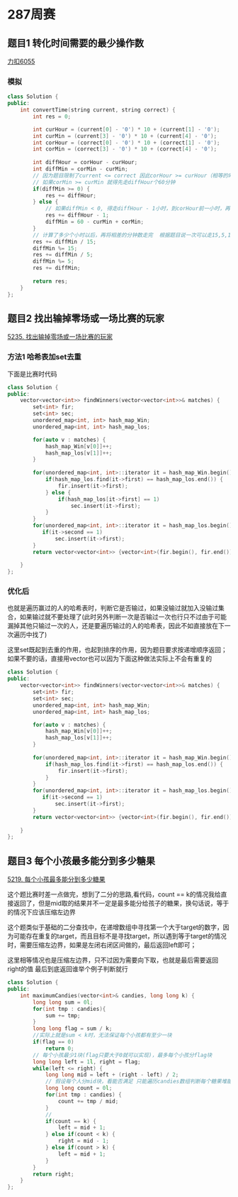 <p id="周赛287"></p>

# 287周赛  



## 题目1  转化时间需要的最少操作数  

[力扣6055](https://leetcode-cn.com/problems/minimum-number-of-operations-to-convert-time/)  


### 模拟   

```cpp
class Solution {
public:
    int convertTime(string current, string correct) {
        int res = 0;

        int curHour = (current[0] - '0') * 10 + (current[1] - '0');
        int curMin = (current[3] - '0') * 10 + (current[4] - '0');
        int corHour = (correct[0] - '0') * 10 + (correct[1] - '0');
        int corMin = (correct[3] - '0') * 10 + (correct[4] - '0');
        
        int diffHour = corHour - curHour;
        int diffMin = corMin - curMin;
        // 因为题目限制了current <= correct 因此corHour >= curHour（相等的时候一定有 corMin >= curMin）
        // 如果corMin >= curMin 就得先走diffHour个60分钟
        if(diffMin >= 0) {
            res += diffHour;
        } else {
            // 如果diffMin < 0, 得走diffHour - 1小时，到corHour前一小时，再计算还差多少分钟，此时还差60 - curMin到达corHour，然后再加corMin即可
            res += diffHour - 1;
            diffMin = 60 - curMin + corMin;   
        }
        // 计算了多少个小时以后，再将相差的分钟数走完  根据题目说一次可以走15,5,1分钟，则先看有多少个15分钟，然后取余，取余的结果再看有几个5分钟，再取余，加上最后取余的结果即可  
        res += diffMin / 15;
        diffMin %= 15;
        res += diffMin / 5;
        diffMin %= 5;
        res += diffMin;
        
        return res;
    }
};
```

## 题目2  找出输掉零场或一场比赛的玩家

[5235. 找出输掉零场或一场比赛的玩家](https://leetcode-cn.com/problems/find-players-with-zero-or-one-losses//)  


### 方法1 哈希表加set去重  

下面是比赛时代码  

```cpp
class Solution {
public:
    vector<vector<int>> findWinners(vector<vector<int>>& matches) {
        set<int> fir;
        set<int> sec;
        unordered_map<int, int> hash_map_Win;
        unordered_map<int, int> hash_map_los;

        for(auto v : matches) {
            hash_map_Win[v[0]]++;
            hash_map_los[v[1]]++;
        }
        
        for(unordered_map<int, int>::iterator it = hash_map_Win.begin(); it != hash_map_Win.end(); ++it) {
            if(hash_map_los.find(it->first) == hash_map_los.end()) {
                fir.insert(it->first);
            } else {
                if(hash_map_los[it->first] == 1)
                    sec.insert(it->first);
            }  
        }
        for(unordered_map<int, int>::iterator it = hash_map_los.begin(); it != hash_map_los.end(); ++it) {
           if(it->second == 1)
               sec.insert(it->first);
        }
        return vector<vector<int>> {vector<int>(fir.begin(), fir.end()), vector<int>(sec.begin(), sec.end())};
        
    }
};
```


### 优化后  

也就是遍历赢过的人的哈希表时，判断它是否输过，如果没输过就加入没输过集合，如果输过就不要处理了(此时另外判断一次是否输过一次也行只不过由于可能漏掉其他只输过一次的人，还是要遍历输过的人的哈希表，因此不如直接放在下一次遍历中找了) 

这里set既起到去重的作用，也起到排序的作用，因为题目要求按递增顺序返回； 如果不要的话，直接用vector也可以因为下面这种做法实际上不会有重复的

```cpp
class Solution {
public:
    vector<vector<int>> findWinners(vector<vector<int>>& matches) {
        set<int> fir;
        set<int> sec;
        unordered_map<int, int> hash_map_Win;
        unordered_map<int, int> hash_map_los;

        for(auto v : matches) {
            hash_map_Win[v[0]]++;
            hash_map_los[v[1]]++;
        }
        
        for(unordered_map<int, int>::iterator it = hash_map_Win.begin(); it != hash_map_Win.end(); ++it) {
            if(hash_map_los.find(it->first) == hash_map_los.end()) {
                fir.insert(it->first);
            } 
        }
        for(unordered_map<int, int>::iterator it = hash_map_los.begin(); it != hash_map_los.end(); ++it) {
           if(it->second == 1)
               sec.insert(it->first);
        }
        return vector<vector<int>> {vector<int>(fir.begin(), fir.end()), vector<int>(sec.begin(), sec.end())};
        
    }
};
```


## 题目3  每个小孩最多能分到多少糖果

[5219. 每个小孩最多能分到多少糖果](https://leetcode-cn.com/problems/maximum-candies-allocated-to-k-children/)  

这个题比赛时差一点做完，想到了二分的思路,看代码，count == k的情况我给直接返回了，但是mid取的结果并不一定是最多能分给孩子的糖果，换句话说，等于的情况下应该压缩左边界

这个题类似于基础的二分查找中，在递增数组中寻找第一个大于target的数字，因为可能存在重复的target，而且目标不是寻找target，所以遇到等于target的情况时，需要压缩左边界，如果是左闭右闭区间做的，最后返回left即可；  

这里相等情况也是压缩左边界，只不过因为需要向下取，也就是最后需要返回right的值  最后到底返回谁举个例子判断就行  


```cpp
class Solution {
public:
    int maximumCandies(vector<int>& candies, long long k) {
        long long sum = 0l;
        for(int tmp : candies){
            sum += tmp;
        }
        long long flag = sum / k;
        //实际上就是sum < k时，无法保证每个小孩都有至少一块
        if(flag == 0)
            return 0;
        // 每个小孩最少1块(flag只要大于0就可以实现)，最多每个小孩分flag块
        long long left = 1l, right = flag;
        while(left <= right) {
            long long mid = left + (right - left) / 2;
            // 假设每个人分mid块，看能否满足 只能遍历candies数组判断每个糖果堆能分出几个mid，最后看是否够k个 
            long long count = 0l;
            for(int tmp : candies) {
                count += tmp / mid;
            }
            //
            if(count == k) {
                left = mid + 1;
            } else if(count < k) {
                right = mid - 1;
            } else if(count > k) {
                left = mid + 1;
            }
        }
        return right;
    }
};
```